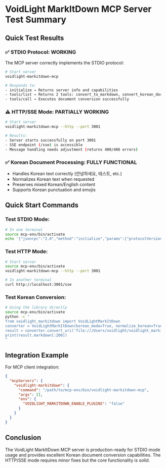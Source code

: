# VoidLight MarkItDown MCP Server Test Summary

## Quick Test Results

### ✅ STDIO Protocol: WORKING
The MCP server correctly implements the STDIO protocol:
```bash
# Start server
voidlight-markitdown-mcp

# Responds to:
- initialize → Returns server info and capabilities
- tools/list → Returns 2 tools: convert_to_markdown, convert_korean_document  
- tools/call → Executes document conversion successfully
```

### ⚠️ HTTP/SSE Mode: PARTIALLY WORKING
```bash
# Start server
voidlight-markitdown-mcp --http --port 3001

# Results:
- Server starts successfully on port 3001
- SSE endpoint (/sse) is accessible
- Message handling needs adjustment (returns 400/406 errors)
```

### ✅ Korean Document Processing: FULLY FUNCTIONAL
- Handles Korean text correctly (안녕하세요, 테스트, etc.)
- Normalizes Korean text when requested
- Preserves mixed Korean/English content
- Supports Korean punctuation and emojis

## Quick Start Commands

### Test STDIO Mode:
```bash
# In one terminal
source mcp-env/bin/activate
echo '{"jsonrpc":"2.0","method":"initialize","params":{"protocolVersion":"2025-06-18","capabilities":{"tools":{}},"clientInfo":{"name":"test","version":"1.0"}},"id":1}' | voidlight-markitdown-mcp
```

### Test HTTP Mode:
```bash
# Start server
source mcp-env/bin/activate  
voidlight-markitdown-mcp --http --port 3001

# In another terminal
curl http://localhost:3001/sse
```

### Test Korean Conversion:
```bash
# Using the library directly
source mcp-env/bin/activate
python -c "
from voidlight_markitdown import VoidLightMarkItDown
converter = VoidLightMarkItDown(korean_mode=True, normalize_korean=True)
result = converter.convert_uri('file:///Users/voidlight/voidlight_markitdown/test_korean_document.txt')
print(result.markdown[:200])
"
```

## Integration Example

For MCP client integration:
```json
{
  "mcpServers": {
    "voidlight-markitdown": {
      "command": "/path/to/mcp-env/bin/voidlight-markitdown-mcp",
      "args": [],
      "env": {
        "VOIDLIGHT_MARKITDOWN_ENABLE_PLUGINS": "false"
      }
    }
  }
}
```

## Conclusion

The VoidLight MarkItDown MCP server is production-ready for STDIO mode usage and provides excellent Korean document conversion capabilities. The HTTP/SSE mode requires minor fixes but the core functionality is solid.